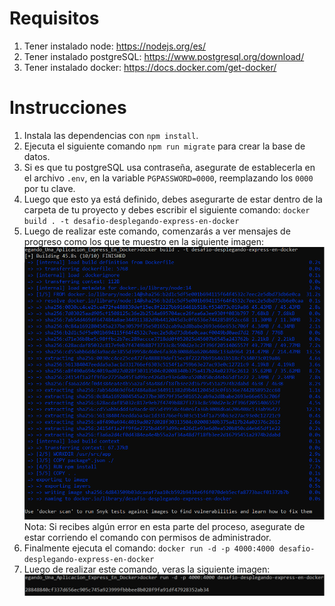 # Requisitos
1. Tener instalado node: https://nodejs.org/es/
2. Tener instalado postgreSQL: https://www.postgresql.org/download/
3. Tener instalado docker: https://docs.docker.com/get-docker/

# Instrucciones

1. Instala las dependencias con ```npm install```.
2. Ejecuta el siguiente comando ```npm run migrate``` para crear la base de datos.
3. Si es que tu postgreSQL usa contraseña, asegurate de establecerla en el archivo ```.env```, en la variable ```PGPASSWORD=0000```, reemplazando los ```0000``` por tu clave.
4. Luego que esto ya está definido, debes asegurarte de estar dentro de la carpeta de tu proyecto y debes escribir el siguiente comando: ```docker build . -t desafio-desplegando-express-en-docker```
5. Luego de realizar este comando, comenzarás a ver mensajes de progreso como los que te muestro en la siguiente imagen:
![Docker Build Command](https://github.com/Franxcode/desafio-desplegando-una-aplicacion-express-en-docker/blob/master/public/assets/img/Docker_Build_Command.PNG?raw=true)
Nota: Si recibes algún error en esta parte del proceso, asegurate de estar corriendo el comando con permisos de administrador.
6. Finalmente ejecuta el comando: ```docker run -d -p 4000:4000 desafio-desplegando-express-en-docker```
7. Luego de realizar este comando, veras la siguiente imagen:
![Docker Run Command](https://github.com/Franxcode/desafio-desplegando-una-aplicacion-express-en-docker/blob/master/public/assets/img/Docker_Run_Command.PNG?raw=true)
